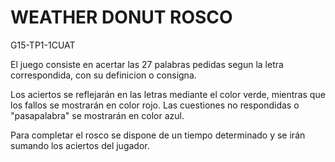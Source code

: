 #  WEATHER DONUT ROSCO
G15-TP1-1CUAT

El juego consiste en acertar las 27 palabras pedidas segun la letra correspondida, con su definicion o consigna.

Los aciertos se reflejarán en las letras mediante el color verde, mientras que los fallos se mostrarán en color rojo. Las cuestiones no respondidas o "pasapalabra" 
se mostrarán en color azul.

Para completar el rosco se dispone de un tiempo determinado y se irán sumando los aciertos del jugador.

